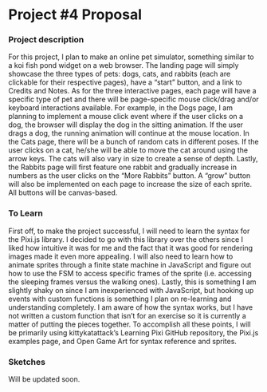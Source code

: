 # Project #4 Proposal

### Project description

For this project, I plan to make an online pet simulator, something similar to a koi fish pond widget on a web browser. The landing page will simply showcase the three types of pets: dogs, cats, and rabbits (each are clickable for their respective pages), have a “start” button, and a link to Credits and Notes. As for the three interactive pages, each page will have a specific type of pet and there will be page-specific mouse click/drag and/or keyboard interactions available. For example, in the Dogs page, I am planning to implement a mouse click event where if the user clicks on a dog, the browser will display the dog in the sitting animation. If the user drags a dog, the running animation will continue at the mouse location. In the Cats page, there will be a bunch of random cats in different poses. If the user clicks on a cat, he/she will be able to move the cat around using the arrow keys. The cats will also vary in size to create a sense of depth. Lastly, the Rabbits page will first feature one rabbit and gradually increase in numbers as the user clicks on the “More Rabbits” button. A “grow” button will also be implemented on each page to increase the size of each sprite. All buttons will be canvas-based.

### To Learn

First off, to make the project successful, I will need to learn the syntax for the Pixi.js library. I decided to go with this library over the others since I liked how intuitive it was for me and the fact that it was good for rendering images made it even more appealing. I will also need to learn how to animate sprites through a finite state machine in JavaScript and figure out how to use the FSM to access specific frames of the sprite (i.e. accessing the sleeping frames versus the walking ones). Lastly, this is something I am slightly shaky on since I am inexperienced with JavaScript, but hooking up events with custom functions is something I plan on re-learning and understanding completely. I am aware of how the syntax works, but I have not written a custom function that isn’t for an exercise so it is currently a matter of putting the pieces together. To accomplish all these points, I will be primarily using kittykatattack’s Learning Pixi GitHub repository, the Pixi.js examples page, and Open Game Art for syntax reference and sprites.

### Sketches

Will be updated soon.
